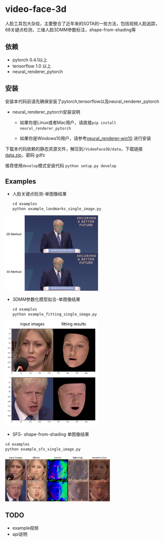 # video-face-3d

人脸工具包大杂烩，主要整合了近年来的SOTA的一些方法，包括视频人脸追踪，68关键点检测，三维人脸3DMM参数标注，shape-from-shading等



## 依赖

- pytorch  0.4.1以上
- tensorflow 1.0 以上
- neural_renderer_pytorch



## 安装

安装本代码前请先确保安装了pytorch,tensorflow以及neural_renderer_pytorch

- neural_renderer_pytorch安装说明

  - 如果你是Linux或者Mac用户，请直接`pip install neural_renderer_pytorch`

  - 如果你是Windows10用户，请参考[neural_renderer-win10](https://github.com/lstcutong/neural_renderer_pytorch-win10) 进行安装

下载本代码依赖的静态资源文件，解压到`/VideoFace3D/data`，下载链接[data.zip](https://pan.baidu.com/s/1B4hSHIbg2fsXk6e0zN2jsg)，密码 gdfz

推荐使用`develop`模式安装代码  `python setup.py develop`



## Examples

- 人脸关键点检测-单图像结果

  ```
  cd examples
  python example_landmarks_single_image.py
  ```

<img src="./examples/example_results/landmark.png" width="300" height="243" />

- 3DMM参数化模型拟合-单图像结果

  ```
  cd examples
  python example_fitting_single_image.py
  ```

<img src="./examples/example_results/fitting.png" width="300" height="338" />

- SFS- shape-from-shading 单图像结果

```
cd examples
python example_sfs_single_image.py
```



<img src="./examples/example_results/sfs.png" style="zoom:33%;" />

## TODO

- example视频
- api说明
